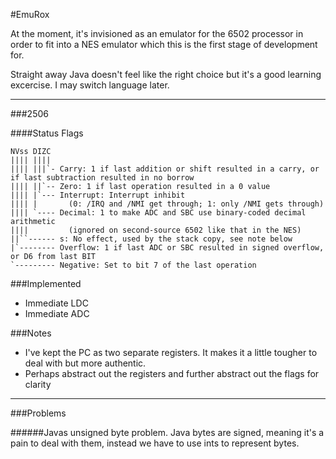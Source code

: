 #EmuRox

At the moment, it's invisioned as an emulator for the 6502 processor in order to fit into a NES emulator which this is the first stage of development for.

Straight away Java doesn't feel like the right choice but it's a good learning excercise. I may switch language later.

-----

###2506

####Status Flags
    
    NVss DIZC
    |||| ||||
    |||| |||`- Carry: 1 if last addition or shift resulted in a carry, or if last subtraction resulted in no borrow
    |||| ||`-- Zero: 1 if last operation resulted in a 0 value
    |||| |`--- Interrupt: Interrupt inhibit
    |||| |       (0: /IRQ and /NMI get through; 1: only /NMI gets through)
    |||| `---- Decimal: 1 to make ADC and SBC use binary-coded decimal arithmetic
    ||||         (ignored on second-source 6502 like that in the NES)
    ||``------ s: No effect, used by the stack copy, see note below
    |`-------- Overflow: 1 if last ADC or SBC resulted in signed overflow, or D6 from last BIT
    `--------- Negative: Set to bit 7 of the last operation


###Implemented

 - Immediate LDC 
 - Immediate ADC 
 
###Notes

 - I've kept the PC as two separate registers.  It makes it a little tougher to deal with but more authentic.
 - Perhaps abstract out the registers and further abstract out the flags for clarity

-----

###Problems

######Javas unsigned byte problem.
Java bytes are signed, meaning it's a pain to deal with them, instead we have to use ints to represent bytes.
